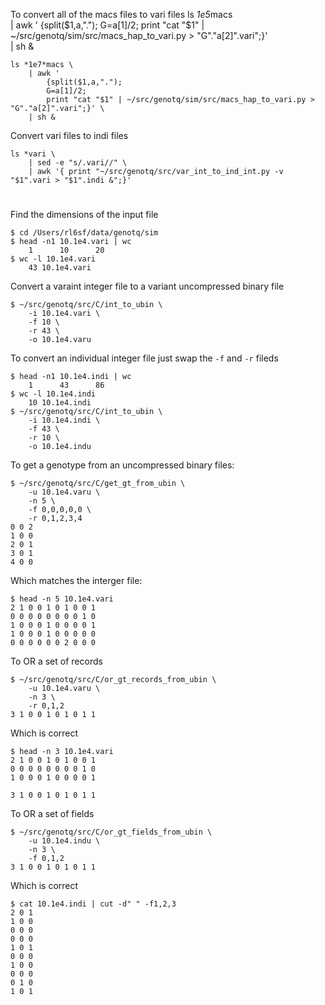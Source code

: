 To convert all of the macs files to vari files
    ls *1e5*macs \
        | awk '
            {split($1,a,"."); 
            G=a[1]/2;
            print "cat "$1" | ~/src/genotq/sim/src/macs_hap_to_vari.py > "G"."a[2]".vari";}' \
        | sh &   

    ls *1e7*macs \
        | awk '
            {split($1,a,"."); 
            G=a[1]/2;
            print "cat "$1" | ~/src/genotq/sim/src/macs_hap_to_vari.py > "G"."a[2]".vari";}' \
        | sh &   

Convert vari files to indi files
    
    ls *vari \
        | sed -e "s/.vari//" \
        | awk '{ print "~/src/genotq/src/var_int_to_ind_int.py -v "$1".vari > "$1".indi &";}'

# 

Find the dimensions of the input file
    
    $ cd /Users/rl6sf/data/genotq/sim
    $ head -n1 10.1e4.vari | wc
        1      10      20
    $ wc -l 10.1e4.vari
        43 10.1e4.vari

Convert a varaint integer file to a variant uncompressed binary file

    $ ~/src/genotq/src/C/int_to_ubin \
        -i 10.1e4.vari \
        -f 10 \
        -r 43 \
        -o 10.1e4.varu

To convert an individual integer file just swap the ```-f``` and ```-r``` fileds

    $ head -n1 10.1e4.indi | wc
        1      43      86
    $ wc -l 10.1e4.indi
        10 10.1e4.indi
    $ ~/src/genotq/src/C/int_to_ubin \
        -i 10.1e4.indi \
        -f 43 \
        -r 10 \
        -o 10.1e4.indu

To get a genotype from an uncompressed binary files:

    $ ~/src/genotq/src/C/get_gt_from_ubin \
        -u 10.1e4.varu \
        -n 5 \
        -f 0,0,0,0,0 \
        -r 0,1,2,3,4
    0 0 2
    1 0 0
    2 0 1
    3 0 1
    4 0 0

Which matches the interger file:

    $ head -n 5 10.1e4.vari
    2 1 0 0 1 0 1 0 0 1
    0 0 0 0 0 0 0 0 1 0
    1 0 0 0 1 0 0 0 0 1
    1 0 0 0 1 0 0 0 0 0
    0 0 0 0 0 0 2 0 0 0

To OR a set of records 

    $ ~/src/genotq/src/C/or_gt_records_from_ubin \
        -u 10.1e4.varu \
        -n 3 \
        -r 0,1,2
    3 1 0 0 1 0 1 0 1 1

Which is correct

    $ head -n 3 10.1e4.vari
    2 1 0 0 1 0 1 0 0 1
    0 0 0 0 0 0 0 0 1 0
    1 0 0 0 1 0 0 0 0 1
 
    3 1 0 0 1 0 1 0 1 1


To OR a set of fields 

    $ ~/src/genotq/src/C/or_gt_fields_from_ubin \
        -u 10.1e4.indu \
        -n 3 \
        -f 0,1,2
    3 1 0 0 1 0 1 0 1 1

Which is correct

    $ cat 10.1e4.indi | cut -d" " -f1,2,3
    2 0 1
    1 0 0
    0 0 0
    0 0 0
    1 0 1
    0 0 0
    1 0 0
    0 0 0
    0 1 0
    1 0 1

